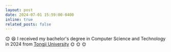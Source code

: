 ```yaml
---
layout: post
date: 2024-07-01 15:59:00-0400
inline: true
related_posts: false
---
```


:blush: :laughing: I received my bachelor's degree in Computer Science and Technology in 2024 from [Tongji University](https://en.tongji.edu.cn/p/#/) :sun_with_face: :sun_with_face: :sun_with_face: